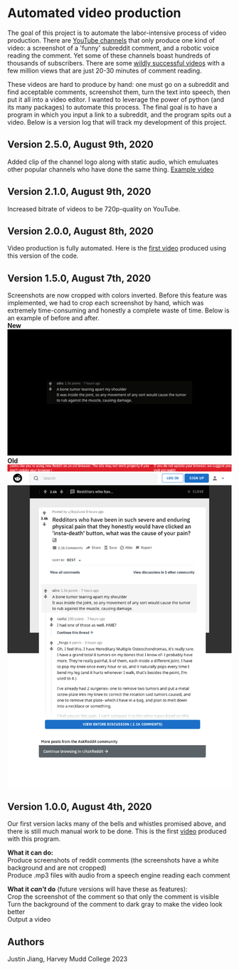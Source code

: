 # Automated video production
The goal of this project is to automate the labor-intensive process of video production. There are [YouTube channels](https://www.youtube.com/c/الغازمعالحل123/feature) that only produce one kind of video: a screenshot of a 'funny' subreddit comment, and a robotic voice reading the comment. Yet some of these channels boast hundreds of thousands of subscribers. There are some [wildly successful videos](https://www.youtube.com/watch?v=aTHHvcdQ6to) with a few million views that are just 20-30 minutes of comment reading.

These videos are hard to produce by hand: one must go on a subreddit and find acceptable comments, screenshot them, turn the text into speech, then put it all into a video editor. I wanted to leverage the power of python (and its many packages) to automate this process. The final goal is to have a program in which you input a link to a subreddit, and the program spits out a video. Below is a version log that will track my development of this project.



## Version 2.5.0, August 9th, 2020
Added clip of the channel logo along with static audio, which emuluates other popular channels who have done the same thing. [Example video](https://youtu.be/jadPcYGxwhk)

## Version 2.1.0, August 9th, 2020
Increased bitrate of videos to be 720p-quality on YouTube.

## Version 2.0.0, August 8th, 2020
Video production is fully automated. Here is the [first video](https://www.youtube.com/watch?v=9PalHFOIp-U&feature=youtu.be) produced using this version of the code.

## Version 1.5.0, August 7th, 2020
Screenshots are now cropped with colors inverted. Before this feature was implemented, we had to crop each screenshot by hand, which was extremely time-consuming and honestly a complete waste of time. Below is an example of before and after. <br/>
**New** <br/>
![new](https://github.com/justinjiang1212/auto_subreddit_videos/blob/master/samples/new.png)
**Old** <br/>
![old](https://github.com/justinjiang1212/auto_subreddit_videos/blob/master/samples/old.png)

## Version 1.0.0, August 4th, 2020
Our first version lacks many of the bells and whistles promised above, and there is still much manual work to be done. This is the first [video](https://youtu.be/ZdxreABoeK4) produced with this program.

**What it can do:**  
Produce screenshots of reddit comments (the screenshots have a white background and are not cropped)<br/>
Produce .mp3 files with audio from a speech engine reading each comment<br/>

**What it _can't_ do** (future versions will have these as features):  
Crop the screenshot of the comment so that only the comment is visible<br/>
Turn the background of the comment to dark gray to make the video look better<br/>
Output a video<br/>


## Authors
Justin Jiang, Harvey Mudd College 2023
